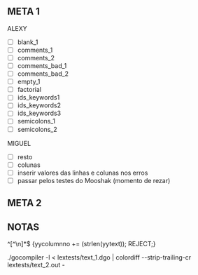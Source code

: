 ## META 1

ALEXY

- [ ] blank_1
- [ ] comments_1
- [ ] comments_2
- [ ] comments_bad_1
- [ ] comments_bad_2
- [ ] empty_1
- [ ] factorial
- [ ] ids_keywords1
- [ ] ids_keywords2
- [ ] ids_keywords3
- [ ] semicolons_1
- [ ] semicolons_2

MIGUEL

- [ ] resto
- [ ] colunas
- [ ] inserir valores das linhas e colunas nos erros
- [ ] passar pelos testes do Mooshak (momento de rezar)

## META 2

## NOTAS

^[^\n]*$   {yycolumnno += (strlen(yytext)); REJECT;}

./gocompiler -l < lextests/text_1.dgo | colordiff --strip-trailing-cr lextests/text_2.out -
